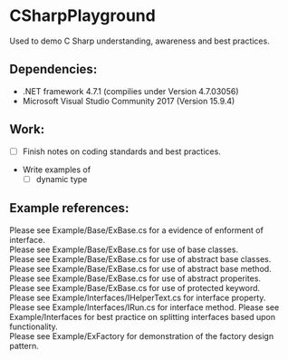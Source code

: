 # CSharpPlayground
Used to demo C Sharp understanding, awareness and best practices.

## Dependencies:
- .NET framework 4.7.1 (compilies under Version 4.7.03056)
- Microsoft Visual Studio Community 2017 (Version 15.9.4)

## Work: 
- [ ] Finish notes on coding standards and best practices. 
- Write examples of 
	- [ ] dynamic type

## Example references: 
Please see Example/Base/ExBase.cs for a evidence of enforment of interface.  
Please see Example/Base/ExBase.cs for use of base classes.  
Please see Example/Base/ExBase.cs for use of abstract base classes. 
Please see Example/Base/ExBase.cs for use of abstract base method. 
Please see Example/Base/ExBase.cs for use of abstract properites.  
Please see Example/Base/ExBase.cs for use of protected keyword.  
Please see Example/Interfaces/IHelperText.cs for interface property.  
Please see Example/Interfaces/IRun.cs for interface method. 
Please see Example/Interfaces for best practice on splitting interfaces based upon functionality.  
Please see Example/ExFactory for demonstration of the factory design pattern. 